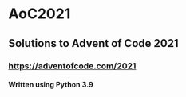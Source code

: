 # AoC2021
## Solutions to Advent of Code 2021
### https://adventofcode.com/2021

#### Written using Python 3.9
